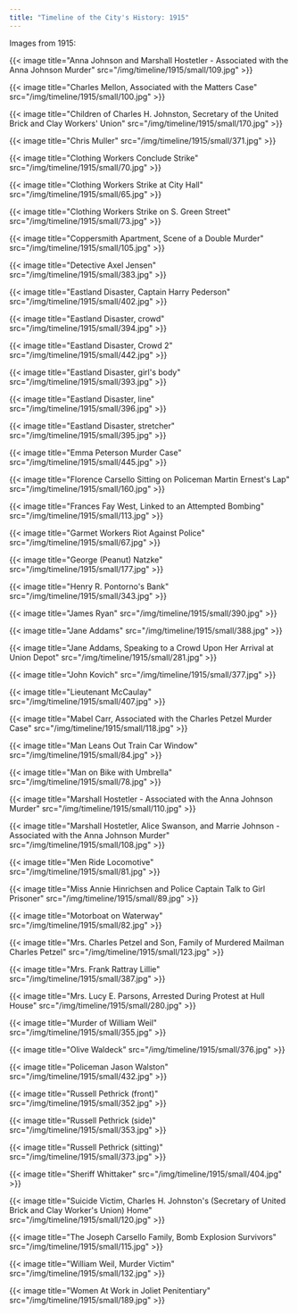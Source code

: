 ```yaml
---
title: "Timeline of the City's History: 1915"
---
```

Images from 1915:

{{< image title="Anna Johnson and Marshall Hostetler - Associated with the Anna Johnson Murder" src="/img/timeline/1915/small/109.jpg" >}}

{{< image title="Charles Mellon, Associated with the Matters Case" src="/img/timeline/1915/small/100.jpg" >}}

{{< image title="Children of Charles H. Johnston, Secretary of the United Brick and Clay Workers' Union" src="/img/timeline/1915/small/170.jpg" >}}

{{< image title="Chris Muller" src="/img/timeline/1915/small/371.jpg" >}}

{{< image title="Clothing Workers Conclude Strike" src="/img/timeline/1915/small/70.jpg" >}}

{{< image title="Clothing Workers Strike at City Hall" src="/img/timeline/1915/small/65.jpg" >}}

{{< image title="Clothing Workers Strike on S. Green Street" src="/img/timeline/1915/small/73.jpg" >}}

{{< image title="Coppersmith Apartment, Scene of a Double Murder" src="/img/timeline/1915/small/105.jpg" >}}

{{< image title="Detective Axel Jensen" src="/img/timeline/1915/small/383.jpg" >}}

{{< image title="Eastland Disaster, Captain Harry Pederson" src="/img/timeline/1915/small/402.jpg" >}}

{{< image title="Eastland Disaster, crowd" src="/img/timeline/1915/small/394.jpg" >}}

{{< image title="Eastland Disaster, Crowd 2" src="/img/timeline/1915/small/442.jpg" >}}

{{< image title="Eastland Disaster, girl's body" src="/img/timeline/1915/small/393.jpg" >}}

{{< image title="Eastland Disaster, line" src="/img/timeline/1915/small/396.jpg" >}}

{{< image title="Eastland Disaster, stretcher" src="/img/timeline/1915/small/395.jpg" >}}

{{< image title="Emma Peterson Murder Case" src="/img/timeline/1915/small/445.jpg" >}}

{{< image title="Florence Carsello Sitting on Policeman Martin Ernest's Lap" src="/img/timeline/1915/small/160.jpg" >}}

{{< image title="Frances Fay West, Linked to an Attempted Bombing" src="/img/timeline/1915/small/113.jpg" >}}

{{< image title="Garmet Workers Riot Against Police" src="/img/timeline/1915/small/67.jpg" >}}

{{< image title="George (Peanut) Natzke" src="/img/timeline/1915/small/177.jpg" >}}

{{< image title="Henry R. Pontorno's Bank" src="/img/timeline/1915/small/343.jpg" >}}

{{< image title="James Ryan" src="/img/timeline/1915/small/390.jpg" >}}

{{< image title="Jane Addams" src="/img/timeline/1915/small/388.jpg" >}}

{{< image title="Jane Addams, Speaking to a Crowd Upon Her Arrival at Union Depot" src="/img/timeline/1915/small/281.jpg" >}}

{{< image title="John Kovich" src="/img/timeline/1915/small/377.jpg" >}}

{{< image title="Lieutenant McCaulay" src="/img/timeline/1915/small/407.jpg" >}}

{{< image title="Mabel Carr, Associated with the Charles Petzel Murder Case" src="/img/timeline/1915/small/118.jpg" >}}

{{< image title="Man Leans Out Train Car Window" src="/img/timeline/1915/small/84.jpg" >}}

{{< image title="Man on Bike with Umbrella" src="/img/timeline/1915/small/78.jpg" >}}

{{< image title="Marshall Hostetler - Associated with the Anna Johnson Murder" src="/img/timeline/1915/small/110.jpg" >}}

{{< image title="Marshall Hostetler, Alice Swanson, and Marrie Johnson - Associated with the Anna Johnson Murder" src="/img/timeline/1915/small/108.jpg" >}}

{{< image title="Men Ride Locomotive" src="/img/timeline/1915/small/81.jpg" >}}

{{< image title="Miss Annie Hinrichsen and Police Captain Talk to Girl Prisoner" src="/img/timeline/1915/small/89.jpg" >}}

{{< image title="Motorboat on Waterway" src="/img/timeline/1915/small/82.jpg" >}}

{{< image title="Mrs. Charles Petzel and Son, Family of Murdered Mailman Charles Petzel" src="/img/timeline/1915/small/123.jpg" >}}

{{< image title="Mrs. Frank Rattray Lillie" src="/img/timeline/1915/small/387.jpg" >}}

{{< image title="Mrs. Lucy E. Parsons, Arrested During Protest at Hull House" src="/img/timeline/1915/small/280.jpg" >}}

{{< image title="Murder of William Weil" src="/img/timeline/1915/small/355.jpg" >}}

{{< image title="Olive Waldeck" src="/img/timeline/1915/small/376.jpg" >}}

{{< image title="Policeman Jason Walston" src="/img/timeline/1915/small/432.jpg" >}}

{{< image title="Russell Pethrick (front)" src="/img/timeline/1915/small/352.jpg" >}}

{{< image title="Russell Pethrick (side)" src="/img/timeline/1915/small/353.jpg" >}}

{{< image title="Russell Pethrick (sitting)" src="/img/timeline/1915/small/373.jpg" >}}

{{< image title="Sheriff Whittaker" src="/img/timeline/1915/small/404.jpg" >}}

{{< image title="Suicide Victim, Charles H. Johnston's (Secretary of United Brick and Clay Worker's Union) Home" src="/img/timeline/1915/small/120.jpg" >}}

{{< image title="The Joseph Carsello Family, Bomb Explosion Survivors" src="/img/timeline/1915/small/115.jpg" >}}

{{< image title="William Weil, Murder Victim" src="/img/timeline/1915/small/132.jpg" >}}

{{< image title="Women At Work in Joliet Penitentiary" src="/img/timeline/1915/small/189.jpg" >}}

